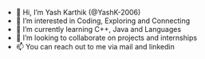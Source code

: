 - 👋 Hi, I’m Yash Karthik (@YashK-2006)
- 👀 I’m interested in Coding, Exploring and Connecting
- 🌱 I’m currently learning C++, Java and Languages
- 💞️ I’m looking to collaborate on projects and internships
- 📫 You can reach out to me via mail and linkedin
